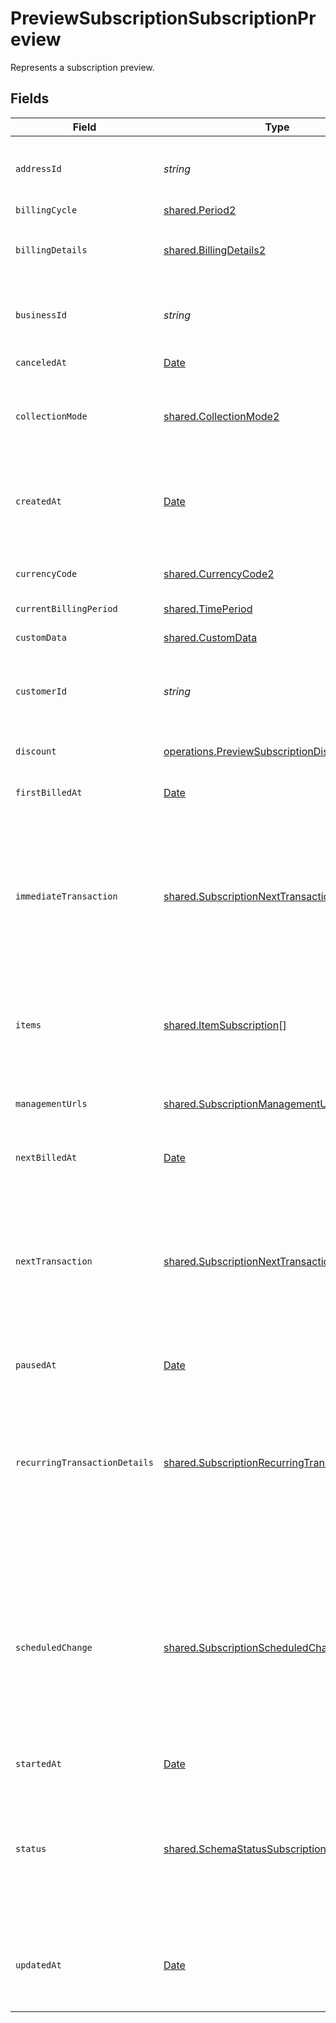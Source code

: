 # PreviewSubscriptionSubscriptionPreview

Represents a subscription preview.


## Fields

| Field                                                                                                                                                                                                     | Type                                                                                                                                                                                                      | Required                                                                                                                                                                                                  | Description                                                                                                                                                                                               | Example                                                                                                                                                                                                   |
| --------------------------------------------------------------------------------------------------------------------------------------------------------------------------------------------------------- | --------------------------------------------------------------------------------------------------------------------------------------------------------------------------------------------------------- | --------------------------------------------------------------------------------------------------------------------------------------------------------------------------------------------------------- | --------------------------------------------------------------------------------------------------------------------------------------------------------------------------------------------------------- | --------------------------------------------------------------------------------------------------------------------------------------------------------------------------------------------------------- |
| `addressId`                                                                                                                                                                                               | *string*                                                                                                                                                                                                  | :heavy_minus_sign:                                                                                                                                                                                        | Unique Paddle ID for this address entity, prefixed with `add_`.                                                                                                                                           | add_01gm302t81w94gyjpjpqypkzkf                                                                                                                                                                            |
| `billingCycle`                                                                                                                                                                                            | [shared.Period2](../../models/shared/period2.md)                                                                                                                                                          | :heavy_minus_sign:                                                                                                                                                                                        | N/A                                                                                                                                                                                                       |                                                                                                                                                                                                           |
| `billingDetails`                                                                                                                                                                                          | [shared.BillingDetails2](../../models/shared/billingdetails2.md)                                                                                                                                          | :heavy_minus_sign:                                                                                                                                                                                        | Details for invoicing. Required if `collection_mode` is `manual`.                                                                                                                                         |                                                                                                                                                                                                           |
| `businessId`                                                                                                                                                                                              | *string*                                                                                                                                                                                                  | :heavy_minus_sign:                                                                                                                                                                                        | Unique Paddle ID for this business entity, prefixed with `biz_`.                                                                                                                                          | biz_01grrebrzaee2qj2fqqhmcyzaj                                                                                                                                                                            |
| `canceledAt`                                                                                                                                                                                              | [Date](https://developer.mozilla.org/en-US/docs/Web/JavaScript/Reference/Global_Objects/Date)                                                                                                             | :heavy_minus_sign:                                                                                                                                                                                        | RFC 3339 datetime string.                                                                                                                                                                                 | 2024-10-12T07:20:50.52Z                                                                                                                                                                                   |
| `collectionMode`                                                                                                                                                                                          | [shared.CollectionMode2](../../models/shared/collectionmode2.md)                                                                                                                                          | :heavy_minus_sign:                                                                                                                                                                                        | How payment is collected. `automatic` for checkout, `manual` for invoices.                                                                                                                                |                                                                                                                                                                                                           |
| `createdAt`                                                                                                                                                                                               | [Date](https://developer.mozilla.org/en-US/docs/Web/JavaScript/Reference/Global_Objects/Date)                                                                                                             | :heavy_minus_sign:                                                                                                                                                                                        | RFC 3339 datetime string of when this entity was created. Set automatically by Paddle.                                                                                                                    | 2024-10-12T07:20:50.52Z                                                                                                                                                                                   |
| `currencyCode`                                                                                                                                                                                            | [shared.CurrencyCode2](../../models/shared/currencycode2.md)                                                                                                                                              | :heavy_minus_sign:                                                                                                                                                                                        | Supported three-letter ISO 4217 currency code.                                                                                                                                                            |                                                                                                                                                                                                           |
| `currentBillingPeriod`                                                                                                                                                                                    | [shared.TimePeriod](../../models/shared/timeperiod.md)                                                                                                                                                    | :heavy_minus_sign:                                                                                                                                                                                        | N/A                                                                                                                                                                                                       |                                                                                                                                                                                                           |
| `customData`                                                                                                                                                                                              | [shared.CustomData](../../models/shared/customdata.md)                                                                                                                                                    | :heavy_minus_sign:                                                                                                                                                                                        | Your own structured key-value data.                                                                                                                                                                       |                                                                                                                                                                                                           |
| `customerId`                                                                                                                                                                                              | *string*                                                                                                                                                                                                  | :heavy_minus_sign:                                                                                                                                                                                        | Unique Paddle ID for this customer entity, prefixed with `ctm_`.                                                                                                                                          | ctm_01grnn4zta5a1mf02jjze7y2ys                                                                                                                                                                            |
| `discount`                                                                                                                                                                                                | [operations.PreviewSubscriptionDiscount](../../models/operations/previewsubscriptiondiscount.md)                                                                                                          | :heavy_minus_sign:                                                                                                                                                                                        | Details of the discount applied to this subscription.                                                                                                                                                     |                                                                                                                                                                                                           |
| `firstBilledAt`                                                                                                                                                                                           | [Date](https://developer.mozilla.org/en-US/docs/Web/JavaScript/Reference/Global_Objects/Date)                                                                                                             | :heavy_minus_sign:                                                                                                                                                                                        | RFC 3339 datetime string.                                                                                                                                                                                 | 2024-10-12T07:20:50.52Z                                                                                                                                                                                   |
| `immediateTransaction`                                                                                                                                                                                    | [shared.SubscriptionNextTransaction](../../models/shared/subscriptionnexttransaction.md)                                                                                                                  | :heavy_minus_sign:                                                                                                                                                                                        | Preview of the next transaction for this subscription. May include prorated charges that are not yet billed and one-time charges. `null` if the subscription is scheduled to cancel or pause.             |                                                                                                                                                                                                           |
| `items`                                                                                                                                                                                                   | [shared.ItemSubscription](../../models/shared/itemsubscription.md)[]                                                                                                                                      | :heavy_minus_sign:                                                                                                                                                                                        | List of items on this subscription. Only recurring items are returned.                                                                                                                                    |                                                                                                                                                                                                           |
| `managementUrls`                                                                                                                                                                                          | [shared.SubscriptionManagementUrls](../../models/shared/subscriptionmanagementurls.md)                                                                                                                    | :heavy_minus_sign:                                                                                                                                                                                        | Public URLs that customers can use to make changes to this subscription.                                                                                                                                  |                                                                                                                                                                                                           |
| `nextBilledAt`                                                                                                                                                                                            | [Date](https://developer.mozilla.org/en-US/docs/Web/JavaScript/Reference/Global_Objects/Date)                                                                                                             | :heavy_minus_sign:                                                                                                                                                                                        | RFC 3339 datetime string.                                                                                                                                                                                 | 2024-10-12T07:20:50.52Z                                                                                                                                                                                   |
| `nextTransaction`                                                                                                                                                                                         | [shared.SubscriptionNextTransaction](../../models/shared/subscriptionnexttransaction.md)                                                                                                                  | :heavy_minus_sign:                                                                                                                                                                                        | Preview of the next transaction for this subscription. May include prorated charges that are not yet billed and one-time charges. `null` if the subscription is scheduled to cancel or pause.             |                                                                                                                                                                                                           |
| `pausedAt`                                                                                                                                                                                                | [Date](https://developer.mozilla.org/en-US/docs/Web/JavaScript/Reference/Global_Objects/Date)                                                                                                             | :heavy_minus_sign:                                                                                                                                                                                        | RFC 3339 datetime string.                                                                                                                                                                                 | 2024-10-12T07:20:50.52Z                                                                                                                                                                                   |
| `recurringTransactionDetails`                                                                                                                                                                             | [shared.SubscriptionRecurringTransactionDetails](../../models/shared/subscriptionrecurringtransactiondetails.md)                                                                                          | :heavy_minus_sign:                                                                                                                                                                                        | Preview of the recurring transaction for this subscription. This is what the customer can expect to be billed when there are no prorated or one-off charges.                                              |                                                                                                                                                                                                           |
| `scheduledChange`                                                                                                                                                                                         | [shared.SubscriptionScheduledChange](../../models/shared/subscriptionscheduledchange.md)                                                                                                                  | :heavy_minus_sign:                                                                                                                                                                                        | Change that's scheduled to be applied to a subscription. Use the pause subscription, cancel subscription, and resume subscription operations to create scheduled changes. `null` if no scheduled changes. |                                                                                                                                                                                                           |
| `startedAt`                                                                                                                                                                                               | [Date](https://developer.mozilla.org/en-US/docs/Web/JavaScript/Reference/Global_Objects/Date)                                                                                                             | :heavy_minus_sign:                                                                                                                                                                                        | RFC 3339 datetime string.                                                                                                                                                                                 | 2024-10-12T07:20:50.52Z                                                                                                                                                                                   |
| `status`                                                                                                                                                                                                  | [shared.SchemaStatusSubscription](../../models/shared/schemastatussubscription.md)                                                                                                                        | :heavy_minus_sign:                                                                                                                                                                                        | Status of this subscription. Set automatically by Paddle. Use the pause subscription or cancel subscription operations to change.                                                                         |                                                                                                                                                                                                           |
| `updatedAt`                                                                                                                                                                                               | [Date](https://developer.mozilla.org/en-US/docs/Web/JavaScript/Reference/Global_Objects/Date)                                                                                                             | :heavy_minus_sign:                                                                                                                                                                                        | RFC 3339 datetime string of when this entity was updated. Set automatically by Paddle.                                                                                                                    | 2024-10-13T07:20:50.52Z                                                                                                                                                                                   |